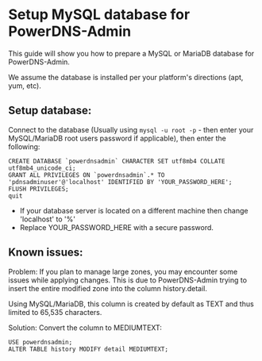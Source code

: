 # Setup MySQL database for PowerDNS-Admin

This guide will show you how to prepare a MySQL or MariaDB database for PowerDNS-Admin.

We assume the database is installed per your platform's directions (apt, yum, etc).

## Setup database:

Connect to the database (Usually using `mysql -u root -p` - then enter your MySQL/MariaDB root users password if applicable), then enter the following:
```
CREATE DATABASE `powerdnsadmin` CHARACTER SET utf8mb4 COLLATE utf8mb4_unicode_ci;
GRANT ALL PRIVILEGES ON `powerdnsadmin`.* TO 'pdnsadminuser'@'localhost' IDENTIFIED BY 'YOUR_PASSWORD_HERE';
FLUSH PRIVILEGES;
quit
```
- If your database server is located on a different machine then change 'localhost' to '%'
- Replace YOUR_PASSWORD_HERE with a secure password.

## Known issues:

Problem: If you plan to manage large zones, you may encounter some issues while applying changes. This is due to PowerDNS-Admin trying to insert the entire modified zone into the column history.detail.

Using MySQL/MariaDB, this column is created by default as TEXT and thus limited to 65,535 characters.

Solution: Convert the column to MEDIUMTEXT:
```
USE powerdnsadmin;
ALTER TABLE history MODIFY detail MEDIUMTEXT;
```
